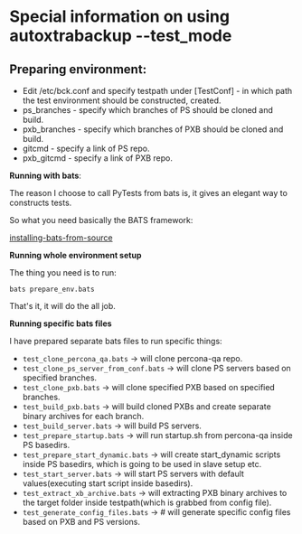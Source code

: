 # Special information on using autoxtrabackup --test_mode

## Preparing environment:

* Edit /etc/bck.conf and specify testpath under [TestConf] - in which path the test environment should be constructed, created.
* ps_branches - specify which branches of PS should be cloned and build.
* pxb_branches - specify which branches of PXB should be cloned and build.
* gitcmd - specify a link of PS repo.
* pxb_gitcmd - specify a link of PXB repo.

**Running with bats**:

The reason I choose to call PyTests from bats is, it gives an elegant way to constructs tests.

So what you need basically the BATS framework:

[installing-bats-from-source](https://github.com/sstephenson/bats#installing-bats-from-source)

**Running whole environment setup**

The thing you need is to run:

`bats prepare_env.bats`

That's it, it will do the all job.

**Running specific bats files**

I have prepared separate bats files to run specific things:

* `test_clone_percona_qa.bats` -> will clone percona-qa repo.
* `test_clone_ps_server_from_conf.bats` -> will clone PS servers based on specified branches.
* `test_clone_pxb.bats` -> will clone specified PXB based on specified branches.
* `test_build_pxb.bats` -> will build cloned PXBs and create separate binary archives for each branch.
* `test_build_server.bats` -> will build PS servers.
* `test_prepare_startup.bats` -> will run startup.sh from percona-qa inside PS basedirs.
* `test_prepare_start_dynamic.bats` -> will create start_dynamic scripts inside PS basedirs, which is going to be used in slave setup etc.
* `test_start_server.bats` -> will start PS servers with default values(executing start script inside basedirs).
* `test_extract_xb_archive.bats` -> will extracting PXB binary archives to the target folder inside testpath(which is grabbed from config file).
* `test_generate_config_files.bats` -> # will generate specific config files based on PXB and PS versions.

